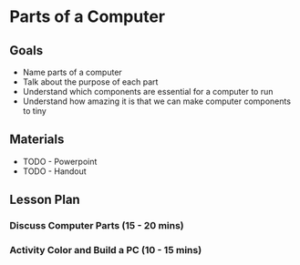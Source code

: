 # Parts of a Computer

## Goals

* Name parts of a computer
* Talk about the purpose of each part
* Understand which components are essential for a computer to run
* Understand how amazing it is that we can make computer components to tiny

## Materials

* TODO - Powerpoint
* TODO - Handout


## Lesson Plan

### Discuss Computer Parts (15 - 20 mins)


### Activity Color and Build a PC (10 - 15 mins)
